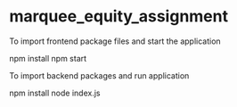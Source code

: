 # marquee_equity_assignment

To import frontend package files and start the application



npm install
npm start

To import backend packages and run application



npm install
node index.js
